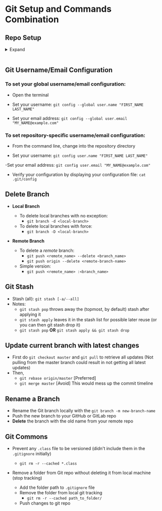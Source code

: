# Git Setup and Commands Combination

## Repo Setup
  <details>
  <summary>Expand</summary>

  ### Create a new repo on the Command Line

  ``` bash
  git init
  git add README.md
  git commit -m "init"

  // To name(rename) the default branch as "master"
  git branch -M master

  // For HTTPS connection mode
  git remote add origin <your-git-repo-url>
  git push -u origin master
  ```

  ### Push an existing repo from the Command Line

  ```bash
  git remote add origin <your-git-repo-url>

  // To name(rename) the default branch as "master"
  git branch -M master
  git push -u origin master
  ```
  </details>

</br>

## Git Username/Email Configuration

### To set your global username/email configuration:
  - Open the terminal

  - Set your username:
    `git config --global user.name "FIRST_NAME LAST_NAME" `

  - Set your email address:
    `git config --global user.email "MY_NAME@example.com" `
  

### To set repository-specific username/email configuration:
  - From the command line, change into the repository directory

  - Set your username:
    `git config user.name "FIRST_NAME LAST_NAME"`

  -Set your email address:
    `git config user.email "MY_NAME@example.com"`

  - Verify your configuration by displaying your configuration file:
    `cat .git/config`

## Delete Branch

- **Local Branch**
  - To delete local branches with no exception:
    -  `git branch -d <local-branch>`
  - To delete local branches with force:
    - `git branch -D <local-branch>`

- **Remote Branch**
  - To delete a *remote* branch:
    - `git push <remote_name> --delete <branch_name>`
    - `git push origin --delete <remote-branch-name>`
  - Simple version:
    - `git push <remote_name> :<branch_name>`

## Git Stash
- Stash (all): `git stash [-a/--all]`
- Notes:
  - `git stash pop` throws away the (topmost, by default) stash after applying it
  - `git stash apply` leaves it in the stash list for possible later reuse (or you can then git stash drop it)
  - `git stash pop` **OR** `git stash apply && git stash drop`

## Update current branch with latest changes
- First do `git checkout master` and `git pull` to retrieve all updates (Not pulling from the master branch could result in not getting all latest updates)
- Then, 
  - `git rebase origin/master` [Preferred]
  - `git merge master` [Avoid] This would mess up the commit timeline

## Rename a Branch
- Rename the Git branch locally with the `git branch -m new-branch-name`
- Push the new branch to your GitHub or GitLab repo
- **Delete** the branch with the old name from your remote repo

## Git Commons
- Prevent any `.class` file to be versioned (didn't include them in the `.gitignore` initially)
  -  `git rm -r --cached *.class`

- Remove a folder from Git repo without deleting it from local machine (stop tracking)
  - Add the folder path to `.gitignore` file
  - Remove the folder from local git tracking<br/>
    - `git rm -r --cached path_to_folder/`
  - Push changes to git repo 

[comment]: <> (&nbsp;&nbsp;&nbsp;&nbsp;`git rm -r --cached path_to_folder/`)
  

<!-- 
To use toggle in MD
<details>
  <summary>Detailed Steps</summary>

    ```bash
    
    ```
    
  </details> -->